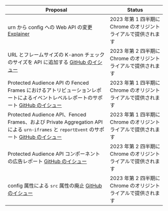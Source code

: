<table class="with-heading-tint with-borders width-full">
  <thead>
    <tr>
      <th>Proposal</th>
      <th>Status</th>
    </tr>
  </thead>
  <tr>
    <td>urn から config への Web API の変更 <a href="https://github.com/WICG/fenced-frame/blob/master/explainer/fenced_frame_config.md">Explainer</a>
</td>
    <td>2023 年第 1 四半期に Chrome のオリジントライアルで提供されます</td>
  </tr>
  <tr>
    <td>URL とフレームサイズの K-anon チェックのサイズを API に追加する <a href="https://github.com/WICG/turtledove/issues/312">GitHub のイシュー</a>
</td>
    <td>2023 年第 2 四半期に Chrome のオリジントライアルで提供されます</td>
  </tr>
  <tr>
    <td>Protected Audience API の Fenced Frames におけるアトリビューションレポートによるイベントレベルレポートのサポート <a href="https://github.com/WICG/turtledove/issues/289">GitHub のイシュー</a>
</td>
    <td>2023 年第 1 四半期に Chrome のオリジントライアルで提供されます</td>
  </tr>
  <tr>
    <td>Protected Audience API、Fenced Frames、および Private Aggregation API による <code>urn-iframes</code> と <code>reportEvent</code> のサポート <a href="https://github.com/WICG/turtledove/issues/309">GitHub のイシュー</a>
</td>
    <td>2023 年第 1 四半期に Chrome のオリジントライアルで提供されます</td>
  </tr>
  <tr>
    <td>Protected Audience API コンポーネントの広告レポート <a href="https://github.com/WICG/turtledove/issues/332">GitHub のイシュー</a>
</td>
    <td>2023 年第 2 四半期に Chrome のオリジントライアルで提供されます</td>
  </tr>
  <tr>
    <td>config 属性による <code>src</code> 属性の廃止 <a href="https://github.com/WICG/fenced-frame/blob/master/explainer/fenced_frame_config.md">GitHub のイシュー</a>
</td>
    <td>2023 年第 2 四半期に Chrome のオリジントライアルで提供されます</td>
  </tr>
</table>
